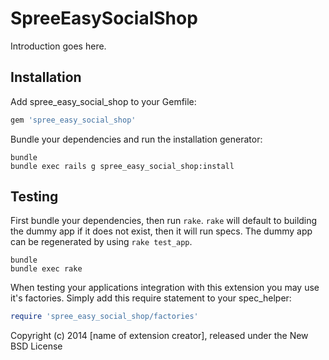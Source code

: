 SpreeEasySocialShop
===================

Introduction goes here.

Installation
------------

Add spree_easy_social_shop to your Gemfile:

```ruby
gem 'spree_easy_social_shop'
```

Bundle your dependencies and run the installation generator:

```shell
bundle
bundle exec rails g spree_easy_social_shop:install
```

Testing
-------

First bundle your dependencies, then run `rake`. `rake` will default to building the dummy app if it does not exist, then it will run specs. The dummy app can be regenerated by using `rake test_app`.

```shell
bundle
bundle exec rake
```

When testing your applications integration with this extension you may use it's factories.
Simply add this require statement to your spec_helper:

```ruby
require 'spree_easy_social_shop/factories'
```

Copyright (c) 2014 [name of extension creator], released under the New BSD License
